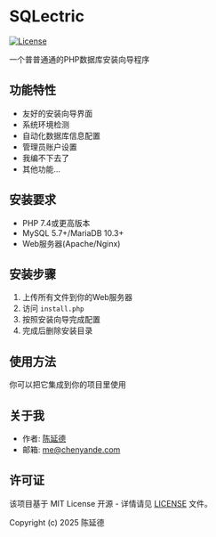 # SQLectric
[![License](https://img.shields.io/badge/License-MIT-blue.svg)](LICENSE)

一个普普通通的PHP数据库安装向导程序

## 功能特性
- 友好的安装向导界面
- 系统环境检测
- 自动化数据库信息配置
- 管理员账户设置
- 我编不下去了
- 其他功能...

## 安装要求
- PHP 7.4或更高版本
- MySQL 5.7+/MariaDB 10.3+
- Web服务器(Apache/Nginx)

## 安装步骤
1. 上传所有文件到你的Web服务器
2. 访问 `install.php`
3. 按照安装向导完成配置
4. 完成后删除安装目录

## 使用方法
你可以把它集成到你的项目里使用

## 关于我
- 作者: [陈延德](https://www.chenyande.com)
- 邮箱: [me@chenyande.com](mailto:me@chenyande.com)

## 许可证
该项目基于 MIT License 开源 - 详情请见 [LICENSE](LICENSE) 文件。

Copyright (c) 2025 陈延德